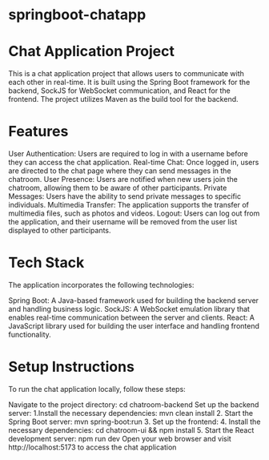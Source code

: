 # springboot-chatapp
# Chat Application Project
This is a chat application project that allows users to communicate with each other in real-time. It is built using the Spring Boot framework for the backend, SockJS for WebSocket communication, and React for the frontend. The project utilizes Maven as the build tool for the backend.

# Features
User Authentication: Users are required to log in with a username before they can access the chat application.
Real-time Chat: Once logged in, users are directed to the chat page where they can send messages in the chatroom.
User Presence: Users are notified when new users join the chatroom, allowing them to be aware of other participants.
Private Messages: Users have the ability to send private messages to specific individuals.
Multimedia Transfer: The application supports the transfer of multimedia files, such as photos and videos.
Logout: Users can log out from the application, and their username will be removed from the user list displayed to other participants.

# Tech Stack
The application incorporates the following technologies:

Spring Boot: A Java-based framework used for building the backend server and handling business logic.
SockJS: A WebSocket emulation library that enables real-time communication between the server and clients.
React: A JavaScript library used for building the user interface and handling frontend functionality.


# Setup Instructions
To run the chat application locally, follow these steps:


Navigate to the project directory: cd chatroom-backend
Set up the backend server:
1.Install the necessary dependencies: mvn clean install
2. Start the Spring Boot server: mvn spring-boot:run
3. Set up the frontend:
4. Install the necessary dependencies: cd chatroom-ui && npm install
5. Start the React development server: npm run dev
Open your web browser and visit http://localhost:5173 to access the chat application
